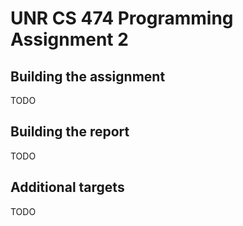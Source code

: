 # UNR CS 474 Programming Assignment 2

## Building the assignment
TODO

## Building the report
TODO

## Additional targets
TODO